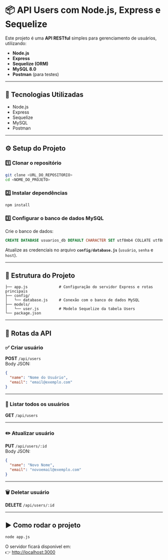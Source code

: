 # 📦 API Users com Node.js, Express e Sequelize

Este projeto é uma **API RESTful** simples para gerenciamento de usuários, utilizando:

- **Node.js**
- **Express**
- **Sequelize (ORM)**
- **MySQL 8.0**
- **Postman** (para testes)

---

## 🚀 Tecnologias Utilizadas
- Node.js  
- Express  
- Sequelize  
- MySQL  
- Postman  

---

## ⚙️ Setup do Projeto

### 1️⃣ Clonar o repositório
```bash
git clone <URL_DO_REPOSITORIO>
cd <NOME_DO_PROJETO>
```

### 2️⃣ Instalar dependências
```bash
npm install
```

### 3️⃣ Configurar o banco de dados MySQL
Crie o banco de dados:
```sql
CREATE DATABASE usuarios_db DEFAULT CHARACTER SET utf8mb4 COLLATE utf8mb4_unicode_ci;
```

Atualize as credenciais no arquivo **`config/database.js`** (`usuário`, `senha` e `host`).

---

## 📁 Estrutura do Projeto

```
├── app.js              # Configuração do servidor Express e rotas principais
├── config/
│   └── database.js     # Conexão com o banco de dados MySQL
├── models/
│   └── user.js         # Modelo Sequelize da tabela Users
└── package.json
```

---

## 🔁 Rotas da API

### ✅ Criar usuário
**POST** `/api/users`  
Body JSON:
```json
{
  "name": "Nome do Usuário",
  "email": "email@exemplo.com"
}
```

---

### 📄 Listar todos os usuários
**GET** `/api/users`

---

### ✏️ Atualizar usuário
**PUT** `/api/users/:id`  
Body JSON:
```json
{
  "name": "Novo Nome",
  "email": "novoemail@exemplo.com"
}
```

---

### 🗑️ Deletar usuário
**DELETE** `/api/users/:id`

---

## ▶️ Como rodar o projeto

```bash
node app.js
```

O servidor ficará disponível em:  
👉 [http://localhost:3000](http://localhost:3000)
